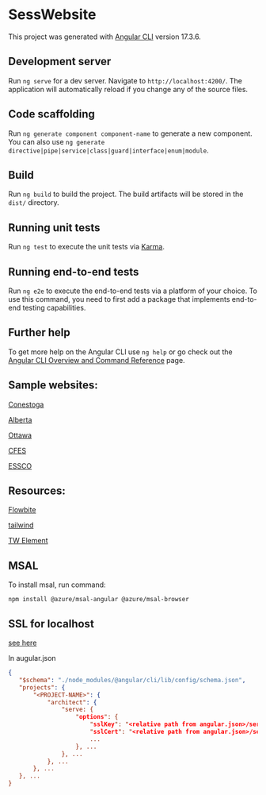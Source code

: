 # SessWebsite

This project was generated with [Angular CLI](https://github.com/angular/angular-cli) version 17.3.6.

## Development server

Run `ng serve` for a dev server. Navigate to `http://localhost:4200/`. The application will automatically reload if you change any of the source files.

## Code scaffolding

Run `ng generate component component-name` to generate a new component. You can also use `ng generate directive|pipe|service|class|guard|interface|enum|module`.

## Build

Run `ng build` to build the project. The build artifacts will be stored in the `dist/` directory.

## Running unit tests

Run `ng test` to execute the unit tests via [Karma](https://karma-runner.github.io).

## Running end-to-end tests

Run `ng e2e` to execute the end-to-end tests via a platform of your choice. To use this command, you need to first add a package that implements end-to-end testing capabilities.

## Further help

To get more help on the Angular CLI use `ng help` or go check out the [Angular CLI Overview and Command Reference](https://angular.io/cli) page.


## Sample websites:

[Conestoga](https://www.conestogaengsoc.com/about-us)

[Alberta](https://www.essualberta.ca/contact)

[Ottawa](https://www.essaeg.ca/)

[CFES](https://cfes.ca/)

[ESSCO](https://www.essco.ca/)



## Resources:

[Flowbite](https://flowbite.com/)

[tailwind](https://tailwindcss.com/)

[TW Element](https://tw-elements.com/docs/standard/components/carousel/)

## MSAL

To install msal, run command:

    npm install @azure/msal-angular @azure/msal-browser


## SSL for localhost

[see here](https://gist.github.com/cecilemuller/9492b848eb8fe46d462abeb26656c4f8)

In augular.json

```json
{
   "$schema": "./node_modules/@angular/cli/lib/config/schema.json",
   "projects": {
       "<PROJECT-NAME>": {
           "architect": {
               "serve: {
                   "options": {
                       "sslKey": "<relative path from angular.json>/server.key",
                       "sslCert": "<relative path from angular.json>/server.crt",
                       ...
                   }, ...
               }, ...
           }, ...
       }, ...
   }, ...
}
```